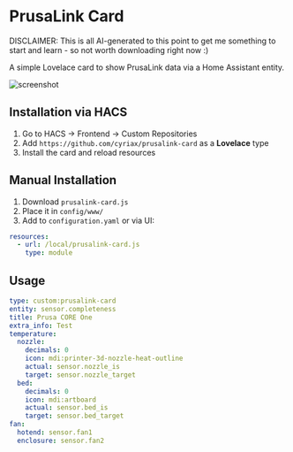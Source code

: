 # PrusaLink Card

DISCLAIMER: This is all AI-generated to this point to get me something to start and learn - so not worth downloading right now :)

A simple Lovelace card to show PrusaLink data via a Home Assistant entity.

![screenshot](https://via.placeholder.com/600x200?text=PrusaLink+Card)

## Installation via HACS

1. Go to HACS → Frontend → Custom Repositories
2. Add `https://github.com/cyriax/prusalink-card` as a **Lovelace** type
3. Install the card and reload resources

## Manual Installation

1. Download `prusalink-card.js`
2. Place it in `config/www/`
3. Add to `configuration.yaml` or via UI:

```yaml
resources:
  - url: /local/prusalink-card.js
    type: module
```

## Usage

```yaml
type: custom:prusalink-card
entity: sensor.completeness
title: Prusa CORE One
extra_info: Test
temperature:
  nozzle:
    decimals: 0
    icon: mdi:printer-3d-nozzle-heat-outline
    actual: sensor.nozzle_is
    target: sensor.nozzle_target
  bed:
    decimals: 0
    icon: mdi:artboard
    actual: sensor.bed_is
    target: sensor.bed_target
fan:
  hotend: sensor.fan1
  enclosure: sensor.fan2
```